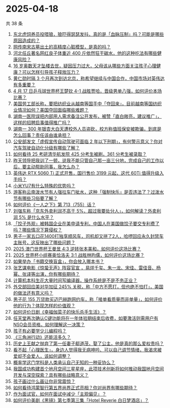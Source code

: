 # 2025-04-18

共 38 条

<!-- BEGIN -->
<!-- 最后更新时间 Fri Apr 18 2025 01:34:23 GMT+0800 (China Standard Time) -->

1. [东北虎饲养员投喂狼，狼吓得瑟瑟发抖，真的是「血脉压制」吗？可能是哪些原因造成的？](https://www.zhihu.com/search?q=https%3A%2F%2Fapi.zhihu.com%2Fquestions%2F1893309478075590472)
1. [网传南宋古墓出土的高精度心脏模型，是真的吗？](https://www.zhihu.com/search?q=https%3A%2F%2Fapi.zhihu.com%2Fquestions%2F1895760891712092018)
1. [河北任丘著名网红良子体重近 400 斤依然狂干碳水，他的这种吃法有哪些健康风险？](https://www.zhihu.com/search?q=https%3A%2F%2Fapi.zhihu.com%2Fquestions%2F14564966525)
1. [16 岁奥数天才坠楼去世，疑因压力过大，父母该从哪些方面关注孩子心理健康？可以怎样引导孩子释放压力？](https://www.zhihu.com/search?q=https%3A%2F%2Fapi.zhihu.com%2Fquestions%2F1895545842309489219)
1. [黄仁勋时隔 3 个月再次到访北京，称希望继续与中国合作，中国市场对英伟达有多重要？](https://www.zhihu.com/search?q=https%3A%2F%2Fapi.zhihu.com%2Fquestions%2F1896218717039330737)
1. [4 月 17 日乒乓球世界杯王楚钦 4-1 战胜贾哈，晋级男单八强，如何评价本场比赛？](https://www.zhihu.com/search?q=https%3A%2F%2Fapi.zhihu.com%2Fquestions%2F1896295300471154363)
1. [美国劳工部长称，要把纺织业从越南等国手中「夺回来」，目前越南等国纺织业情况如何？美国夺回面临哪些难题？](https://www.zhihu.com/search?q=https%3A%2F%2Fapi.zhihu.com%2Fquestions%2F1895899396899582765)
1. [湖南一医院误把内部用人需求备注公开发布，被赞「直白敞亮，建议推广」，这样的招聘启事值得推广吗？](https://www.zhihu.com/search?q=https%3A%2F%2Fapi.zhihu.com%2Fquestions%2F1895874115145023974)
1. [湖南一 300 年银杏大白天遭校外人员盗砍，校方称值班保安被欺骗，到底是怎么回事？责任该由谁承担？](https://www.zhihu.com/search?q=https%3A%2F%2Fapi.zhihu.com%2Fquestions%2F1895900973332918905)
1. [公安部发文「虚假宣传自动驾驶可面临 2 年以下刑期」，有何警示意义？你对汽车驾驶自动化分级有哪些了解？](https://www.zhihu.com/search?q=https%3A%2F%2Fapi.zhihu.com%2Fquestions%2F1895387599453008233)
1. [如何看待 25 考研清华航发院 425 分考生被刷，361 分考生被录取？](https://www.zhihu.com/search?q=https%3A%2F%2Fapi.zhihu.com%2Fquestions%2F1894463941209485350)
1. [昨天领导把我训了一顿，说我不能只管自己那一亩三分地，完成自己的工作以后，要主动帮助同事，我怎么办？](https://www.zhihu.com/search?q=https%3A%2F%2Fapi.zhihu.com%2Fquestions%2F1894690629386224245)
1. [英伟达 RTX 5060 Ti 正式开售，国行售价 3199 元起，这代 60Ti 值得升级入手吗？](https://www.zhihu.com/search?q=https%3A%2F%2Fapi.zhihu.com%2Fquestions%2F1896149871578281604)
1. [小米YU7有什么特殊的优势吗？](https://www.zhihu.com/search?q=https%3A%2F%2Fapi.zhihu.com%2Fquestions%2F13523520987)
1. [游客称云南泼水节有人强拉车门呲水，这种「强制快乐」是否违法了？过泼水节有哪些习俗要了解？](https://www.zhihu.com/search?q=https%3A%2F%2Fapi.zhihu.com%2Fquestions%2F1895510583782109640)
1. [如何评价《一人之下》第 713（755）话？](https://www.zhihu.com/search?q=https%3A%2F%2Fapi.zhihu.com%2Fquestions%2F1896306864100190113)
1. [刘强东称「京东外卖利润不高于 5%，超过我要处分人」，如何解读？外卖利润 5% 是什么水平？](https://www.zhihu.com/search?q=https%3A%2F%2Fapi.zhihu.com%2Fquestions%2F1895854764077601240)
1. [「饺子外观」被韩国企业在美申请专利，中国人在美国做饺子要交专利费了吗？哪些情况下算侵权？](https://www.zhihu.com/search?q=https%3A%2F%2Fapi.zhihu.com%2Fquestions%2F1895756722561345169)
1. [男子一家五口花1400打独享顺风车，司机却又拼了2人，哈啰回应永久封禁车主账号，这反映出了哪些问题？](https://www.zhihu.com/search?q=https%3A%2F%2Fapi.zhihu.com%2Fquestions%2F1895853364799038361)
1. [2025 澳门世界杯王曼昱 4:3 逆转张本美和，如何评价这场比赛？](https://www.zhihu.com/search?q=https%3A%2F%2Fapi.zhihu.com%2Fquestions%2F1896282414323573472)
1. [2025 世界杯小组赛奥恰洛夫 3:1 战胜林昀儒，如何评价这场比赛？](https://www.zhihu.com/search?q=https%3A%2F%2Fapi.zhihu.com%2Fquestions%2F1895976618469597876)
1. [如果举办「书籍交换盲盒」，你会放入哪本书？](https://www.zhihu.com/search?q=https%3A%2F%2Fapi.zhihu.com%2Fquestions%2F1892357909498782772)
1. [张艺谋电影《惊蛰无声》阵容官宣 ，易烊千玺、朱一龙、宋佳、雷佳音、杨幂、张译等出演，你有哪些期待？](https://www.zhihu.com/search?q=https%3A%2F%2Fapi.zhihu.com%2Fquestions%2F1895136581116990684)
1. [计算机本科生花大量时间写编译器，操作系统是不是不务正业？](https://www.zhihu.com/search?q=https%3A%2F%2Fapi.zhihu.com%2Fquestions%2F321433640)
1. [外交部回应美对华加征 245% 关税，称「中方不愿打，但也绝不怕打」，美国的做法还有意义吗？](https://www.zhihu.com/search?q=https%3A%2F%2Fapi.zhihu.com%2Fquestions%2F1895809164938277476)
1. [男子花 155 万贷款买迈巴赫跑网约车，称「接单看质量而非单量」，如何评价他的行为？体现怎样的价值观？](https://www.zhihu.com/search?q=https%3A%2F%2Fapi.zhihu.com%2Fquestions%2F1895820514657788118)
1. [如何评价日剧《幸福伽菜子的快乐杀手生活》？](https://www.zhihu.com/search?q=https%3A%2F%2Fapi.zhihu.com%2Fquestions%2F14562913474)
1. [任天堂再次确认C键功能将在一年体验期结束后收费，如要激活则需用户有NSO会员资格，如何理解这一决策？](https://www.zhihu.com/search?q=https%3A%2F%2Fapi.zhihu.com%2Fquestions%2F1893273139405873653)
1. [孩子有必要学少儿编程吗？](https://www.zhihu.com/search?q=https%3A%2F%2Fapi.zhihu.com%2Fquestions%2F270631778)
1. [《三角洲行动》还能活多久？](https://www.zhihu.com/search?q=https%3A%2F%2Fapi.zhihu.com%2Fquestions%2F1891647269226398894)
1. [历史上王献之抛弃了第一任妻子郗道茂，娶了公主，他是真的那么爱权贵吗？](https://www.zhihu.com/search?q=https%3A%2F%2Fapi.zhihu.com%2Fquestions%2F29151534)
1. [看不起「心理医生」，身边人觉得我无病呻吟、可以自己调节情绪，我渴求被爱却不会爱人，该如何调整？](https://www.zhihu.com/search?q=https%3A%2F%2Fapi.zhihu.com%2Fquestions%2F1895317804409925832)
1. [概率学这门学科是人类承认自己无知的一种妥协么？](https://www.zhihu.com/search?q=https%3A%2F%2Fapi.zhihu.com%2Fquestions%2F1895416973040527057)
1. [我国成功构建首个地月空间三星星座，此项技术创新将如何推动我国地月空间开发与深空探索？具有哪些战略意义？](https://www.zhihu.com/search?q=https%3A%2F%2Fapi.zhihu.com%2Fquestions%2F1895763233983414870)
1. [孩子画过什么画让你非常震惊？](https://www.zhihu.com/search?q=https%3A%2F%2Fapi.zhihu.com%2Fquestions%2F341046974)
1. [如何看待鸿蒙智行第五界尚界正式亮相？你对尚界有哪些期待？](https://www.zhihu.com/search?q=https%3A%2F%2Fapi.zhihu.com%2Fquestions%2F1895859738153039081)
1. [作为面试官，如何在面试中减少「主观偏见」？](https://www.zhihu.com/search?q=https%3A%2F%2Fapi.zhihu.com%2Fquestions%2F1895491917971681597)
1. [如何评价美剧《黑镜》第七季第三集「Hotel Reverie 白日梦酒店」？](https://www.zhihu.com/search?q=https%3A%2F%2Fapi.zhihu.com%2Fquestions%2F1894065696104751591)

<!-- END -->
